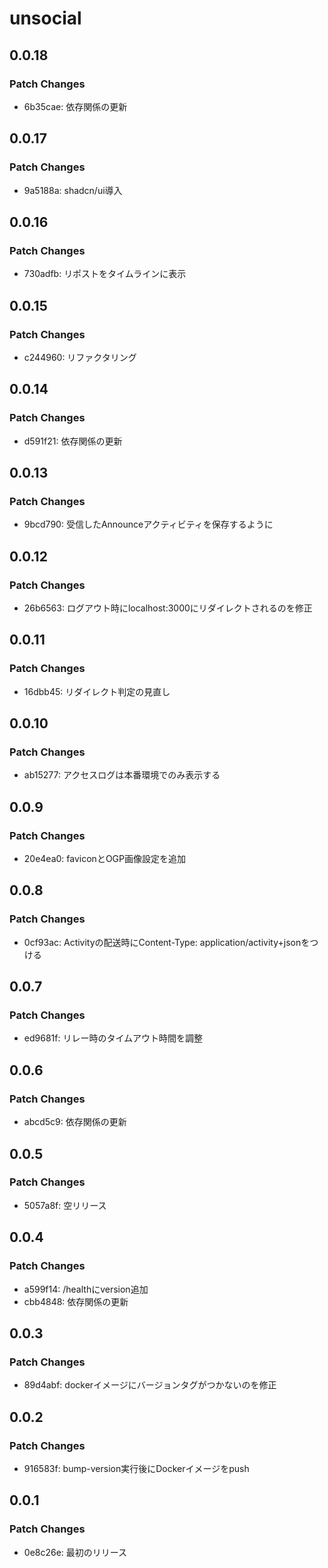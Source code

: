 # unsocial

## 0.0.18

### Patch Changes

- 6b35cae: 依存関係の更新

## 0.0.17

### Patch Changes

- 9a5188a: shadcn/ui導入

## 0.0.16

### Patch Changes

- 730adfb: リポストをタイムラインに表示

## 0.0.15

### Patch Changes

- c244960: リファクタリング

## 0.0.14

### Patch Changes

- d591f21: 依存関係の更新

## 0.0.13

### Patch Changes

- 9bcd790: 受信したAnnounceアクティビティを保存するように

## 0.0.12

### Patch Changes

- 26b6563: ログアウト時にlocalhost:3000にリダイレクトされるのを修正

## 0.0.11

### Patch Changes

- 16dbb45: リダイレクト判定の見直し

## 0.0.10

### Patch Changes

- ab15277: アクセスログは本番環境でのみ表示する

## 0.0.9

### Patch Changes

- 20e4ea0: faviconとOGP画像設定を追加

## 0.0.8

### Patch Changes

- 0cf93ac: Activityの配送時にContent-Type: application/activity+jsonをつける

## 0.0.7

### Patch Changes

- ed9681f: リレー時のタイムアウト時間を調整

## 0.0.6

### Patch Changes

- abcd5c9: 依存関係の更新

## 0.0.5

### Patch Changes

- 5057a8f: 空リリース

## 0.0.4

### Patch Changes

- a599f14: /healthにversion追加
- cbb4848: 依存関係の更新

## 0.0.3

### Patch Changes

- 89d4abf: dockerイメージにバージョンタグがつかないのを修正

## 0.0.2

### Patch Changes

- 916583f: bump-version実行後にDockerイメージをpush

## 0.0.1

### Patch Changes

- 0e8c26e: 最初のリリース

